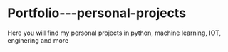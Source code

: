 # Portfolio---personal-projects
Here you will find my personal projects in python, machine learning, IOT, enginering and more
